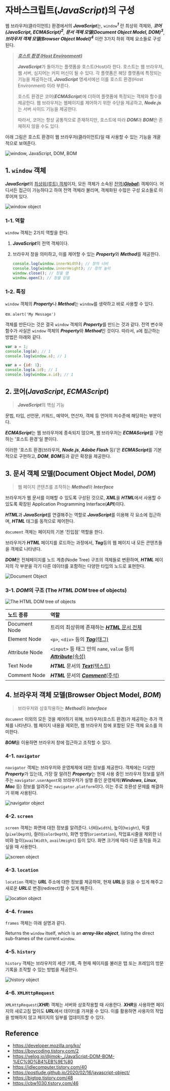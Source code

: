 # 자바스크립트(***JavaScript***)의 구성

웹 브라우저(클라이언트) 환경에서의 ***JavaScript***는, `window`***<sup>1</sup>*** 란 최상위 객체와, ***코어(JavaScript, ECMAScript)<sup>2</sup>***, ***문서 객체 모델(Document Object Model, DOM)<sup>3</sup>***, ***브라우저 객체 모델(Browser Object Model)<sup>4</sup>*** 이란 3가지 하위 객체 요소들로 구성된다.

> <u>***호스트 환경 (Host Environment)***</u>
>
> ***JavaScript***가 돌아가는 플랫폼을 호스트(Host)라 한다. 호스트는 웹 브라우저, 웹 서버, 심지어는 커피 머신이 될 수 있다. 각 플랫폼은 해당 플랫폼에 특정되는 기능을 제공하는데, ***JavaScript*** 명세서에선 이를 호스트 환경(Host Environment) 이라 부른다.
>
> 호스트 환경은 코어(***ECMAScript***)에 더하여 플랫폼에 특정되는 객체와 함수를 제공한다. 웹 브라우저는 웹페이지를 제어하기 위한 수단을 제공하고, ***Node.js***는 서버 사이드 기능을 제공한다.
>
> 따라서, 코어는 항상 공통적으로 존재하지만, 호스트에 따라 ***DOM***과 ***BOM***은 존재하지 않을 수도 있다.

아래 그림은 호스트 환경이 웹 브라우저(클라이언트)일 때 사용할 수 있는 기능을 개괄적으로 보여준다.

![window, JavaScript, DOM, BOM](https://github.com/lumirlumir/web-blog-data-img/blob/main/images/languages/javascript/composition-of-javascript/1.png?raw=true)

## 1. `window` 객체

***JavaScript***의 <u>최상위(루트) 객체</u>이자, 모든 객체가 소속된 <u>전역(***Global***)</u> 객체이다. 어디서든 접근이 가능하다고 하여 전역 객체라 불리며, 객체화된 수많은 구성 요소들로 이루어져 있다.

![window object](https://github.com/lumirlumir/web-blog-data-img/blob/main/images/languages/javascript/composition-of-javascript/2.png?raw=true)

### 1-1. 역할

`window` 객체는 2가지 역할을 한다.

1. ***JavaScript***의 전역 객체이다.
1. 브라우저 창을 의미하고, 이를 제어할 수 있는 ***Property***와 ***Method***를 제공한다.

    ```javascript
    console.log(window.innerWidth); // 창의 너비
    console.log(window.innerHeight); // 창의 높이
    window.close(); // 창을 염
    window.open(); // 창을 닫음
    ```

### 1-2. 특징

`window` 객체의 ***Property***나 ***Method***는 `window`를 생략하고 바로 사용할 수 있다.

ex. `alert('My Message')`

객체를 만든다는 것은 결국 `window` 객체의 ***Property***를 만드는 것과 같다. 전역 변수와 함수가 사실은 `window` 객체의 ***Property***와 ***Method***인 것이다. 따라서, `a`에 접근하는 방법은 아래와 같다.

```JavaScript
var a = 1;
console.log(a); // 1
console.log(window.a); // 1
```

```javascript
var a = {id: 1};
console.log(a.id); // 1
console.log(window.a.id); // 1
```

## 2. 코어(***JavaScript***, ***ECMAScript***)

> ***JavaScript***의 핵심 기능

문법, 타입, 선언문, 키워드, 예약어, 연산자, 객체 등 언어의 저수준에 해당하는 부분이다.

***ECMAScript***는 웹 브라우저에 종속되지 않으며, 웹 브라우저는 ***ECMAScript***를 구현하는 '호스트 환경'일 뿐이다.

이러한 '호스트 환경(브라우저, ***Node.js***, ***Adobe Flash*** 등)'은 ***ECMAScript***를 기본적으로 구현하고, ***DOM***, ***BOM***등과 같은 확장을 제공한다.

## 3. 문서 객체 모델(Document Object Model, ***DOM***)

> 웹 페이지 콘텐츠를 조작하는 ***Method***와 ***Interface***

브라우저가 웹 문서를 이해할 수 있도록 구성된 것으로, ***XML***을 ***HTML***에서 사용할 수 있도록 확장된 Application Programming Interface(***API***)이다.

***HTML***과 ***JavaScript***를 연결해주는 역할로 ***JavaScript***를 이용해 각 요소에 접근하며, ***HTML*** 태그를 동적으로 제어한다.

`document` 객체는 페이지의 기본 ‘진입점’ 역할을 한다.

브라우저가 ***HTML*** 페이지를 로드하는 과정에서, ***Tag***등의 웹 페이지 내 모든 콘텐츠들을 객체로 나타낸다.

***DOM***은 전체페이지를 노드 계층(Node Tree) 구조의 객체들로 변환하며, ***HTML*** 페이지의 각 부분을 각기 다른 데이터를 포함하는 다양한 타입의 노드로 표현한다.

![Document Object](https://github.com/lumirlumir/web-blog-data-img/blob/main/images/languages/javascript/composition-of-javascript/3.png?raw=true)

### 3-1. ***DOM***의 구조 (The ***HTML*** ***DOM*** tree of objects)

![The HTML DOM tree of objects](https://github.com/lumirlumir/web-blog-data-img/blob/main/images/languages/javascript/composition-of-javascript/4.png?raw=true)

노드 종류 | 역할
:--- | :---
Document Node | 트리의 최상위에 존재하는 <u>***HTML*** 문서 전체</u>
Element Node | `<p>`, `<div>` 등의 <u>***Tag***(태그)</u>
Attribute Node | `<input>` 등 태그 안의 `name`, `value` 등의 <u>***Attribute***(속성)</u>
Text Node | ***HTML*** 문서의 <u>***Text***(텍스트)</u>
Comment Node | ***HTML*** 문서의 <u>***Comment***(주석)</u>

## 4. 브라우저 객체 모델(Browser Object Model, ***BOM***)

> 브라우저와 상호작용하는 ***Method***와 ***Interface***

`document` 이외의 모든 것을 제어하기 위해, 브라우저(호스트 환경)가 제공하는 추가 객체를 나타낸다. 웹 페이지 내용을 제외한, 웹 브라우저 창에 포함된 모든 객체 요소를 의미한다.

***BOM***을 이용하면 브라우저 창에 접근하고 조작할 수 있다.

### 4-1. `navigator`

`navigator` 객체는 브라우저와 운영체제에 대한 정보를 제공한다. 객체에는 다양한 ***Property***가 있는데, 가장 잘 알려진 ***Property***는 현재 사용 중인 브라우저 정보를 알려주는 `navigator.userAgent`와 브라우저가 실행 중인 운영체제(***Windows***, ***Linux***, ***Mac*** 등) 정보를 알려주는 `navigator.platform`이다. 이는 주로 호환성 문제를 해결하기 위해 사용된다.

![navigator object](https://github.com/lumirlumir/web-blog-data-img/blob/main/images/languages/javascript/composition-of-javascript/5.png?raw=true)

### 4-2. `screen`

`screen` 객체는 화면에 대한 정보를 알려준다. 너비(`width`), 높이(`height`), 픽셀(`pixelDepth`), 컬러(`colorDepth`), 화면 방향(`orientation`), 작업표시줄을 제외한 너비와 높이(`availWidth`, `availHeight`) 등이 있다. 화면 크기에 따라 다른 동작을 하고 싶을 때 사용한다.

![screen object](https://github.com/lumirlumir/web-blog-data-img/blob/main/images/languages/javascript/composition-of-javascript/6.png?raw=true)

### 4-3. `location`

`location` 객체는 ***URL*** 주소에 대한 정보를 제공하여, 현재 ***URL***을 읽을 수 있게 해주고 새로운 ***URL***로 변경(redirect)할 수 있게 해준다.

![location object](https://github.com/lumirlumir/web-blog-data-img/blob/main/images/languages/javascript/composition-of-javascript/7.png?raw=true)

### 4-4. `frames`

`frames` 객체는 아래 설명과 같다.

Returns the `window` itself, which is an ***array-like object***, listing the direct sub-frames of the current `window`.

### 4-5. `history`

`history` 객체는 브라우저의 세션 기록, 즉 현재 페이지를 불러온 탭 또는 프레임의 방문 기록을 조작할 수 있는 방법을 제공한다.

![history object](https://github.com/lumirlumir/web-blog-data-img/blob/main/images/languages/javascript/composition-of-javascript/8.png?raw=true)

### 4-6. `XMLHttpRequest`

`XMLHttpRequest`(***XHR***) 객체는 서버와 상호작용할 때 사용한다. ***XHR***을 사용하면 페이지의 새로고침 없이도 ***URL***에서 데이터를 가져올 수 있다. 이를 활용하면 사용자의 작업을 방해하지 않고 페이지의 일부를 업데이트할 수 있다.

## Reference

- <https://developer.mozilla.org/ko/>
- <https://boycoding.tistory.com/2>
- <https://velog.io/@imok-_/JavaScript-DOM-BOM-%EC%9D%B4%EB%9E%80>
- <https://idlecomputer.tistory.com/40>
- <https://postlude.github.io/2020/02/16/javascript-object/>
- <https://bigtop.tistory.com/48>
- <https://cbw1030.tistory.com/46>
